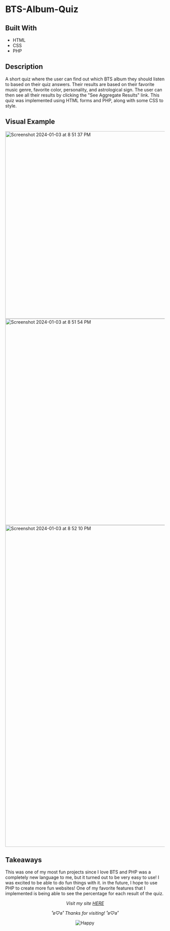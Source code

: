 # BTS-Album-Quiz

## Built With
- HTML
- CSS
- PHP

## Description
A short quiz where the user can find out which BTS album they should listen to based on their quiz answers. Their results are based on their favorite music genre, favorite color, personality, and astrological sign. The user can then see all their results by clicking the "See Aggregate Results" link. This quiz was implemented using HTML forms and PHP, along with some CSS to style. 

## Visual Example
<img width="593" alt="Screenshot 2024-01-03 at 8 51 37 PM" src="https://github.com/saharbueno/BTS-Album-Quiz/assets/69322388/0e0db6a4-def2-42bf-a6fb-e32b84d58ef9">
<img width="653" alt="Screenshot 2024-01-03 at 8 51 54 PM" src="https://github.com/saharbueno/BTS-Album-Quiz/assets/69322388/1e3719e3-7264-41ef-85e0-ca5a65ca35c8">
<img width="1018" alt="Screenshot 2024-01-03 at 8 52 10 PM" src="https://github.com/saharbueno/BTS-Album-Quiz/assets/69322388/1b7f278b-cd1e-4328-8ebd-da69b5cae3f6">


## Takeaways
This was one of my most fun projects since I love BTS and PHP was a completely new language to me, but it turned out to be very easy to use! I was excited to be able to do fun things with it. in the future, I hope to use PHP to create more fun websites! One of my favorite features that I implemented is being able to see the percentage for each result of the quiz. 

<p align="center">
  <i>Visit my site <a href="https://i6.cims.nyu.edu/~sb8249/webdev/assignment07/quiz.php">HERE</a></i>
</p>

<p align="center">
  <i>˚ʚ♡ɞ˚ Thanks for visiting! ˚ʚ♡ɞ˚</i>
</p>

<p align="center">
  <img src="https://media.giphy.com/media/zCBrRpn4UO2rLl5Z1g/giphy.gif" alt="Happy">
</p>
